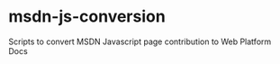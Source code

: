 msdn-js-conversion
==================

Scripts to convert MSDN Javascript page contribution to Web Platform Docs
